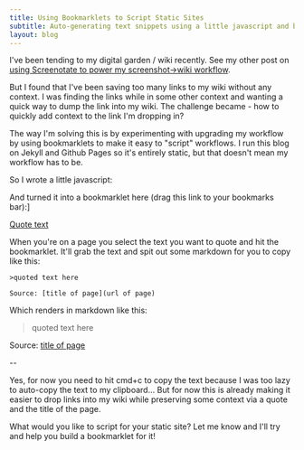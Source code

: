 ```yaml
---
title: Using Bookmarklets to Script Static Sites
subtitle: Auto-generating text snippets using a little javascript and bookmarklet magic
layout: blog
---
```


I've been tending to my digital garden / wiki recently. See my other post on [using Screenotate to power my screenshot->wiki workflow](https://tomcritchlow.com/2019/06/19/screenotate-wiki/).

But I found that I've been saving too many links to my wiki without any context. I was finding the links while in some other context and wanting a quick way to dump the link into my wiki. The challenge became - how to quickly add context to the link I'm dropping in?

The way I'm solving this is by experimenting with upgrading my workflow by using bookmarklets to make it easy to "script" workflows. I run this blog on Jekyll and Github Pages so it's entirely static, but that doesn't mean my workflow has to be.

So I wrote a little javascript:

<script src="https://gist.github.com/tomcritchlow/92ec5f069b5b9bc35cf1fbd7dcbefd1d.js"></script>

And turned it into a bookmarklet here (drag this link to your bookmarks bar):]

[Quote text](javascript:(function()%7Bfunction%20getSelectionText()%20%7Bvar%20text%20%3D%20%22%22%3Bif%20(window.getSelection)%20%7Btext%20%3D%20window.getSelection().toString()%3B%7D%20else%20if%20(document.selection%20%26%26%20document.selection.type%20!%3D%20%22Control%22)%20%7Btext%20%3D%20document.selection.createRange().text%3B%7Dreturn%20text%3B%7Dfunction%20blogquote()%20%7Bvar%20title%20%3D%20document.title%3Bvar%20url%20%3D%20document.location%3Bvar%20host%20%3D%20location.hostname%3Bvar%20quote%20%3D%20getSelectionText()%3Bvar%20mdfile%20%3D%20%22%3E%22%2Bquote%2B%22%5Cn%5Cnsource%3A%20%5B%22%2Btitle%2B%22%5D(%22%2Burl%2B%22)%22%3Bprompt(%22copy%22%2Cmdfile)%3B%7Dblogquote()%7D)())

When you're on a page you select the text you want to quote and hit the bookmarklet. It'll grab the text and spit out some markdown for you to copy like this:

```
>quoted text here

Source: [title of page](url of page)
```

Which renders in markdown like this:

>quoted text here

Source: [title of page](url)

--

Yes, for now you need to hit cmd+c to copy the text because I was too lazy to auto-copy the text to my clipboard... But for now this is already making it easier to drop links into my wiki while preserving some context via a quote and the title of the page.

What would you like to script for your static site? Let me know and I'll try and help you build a bookmarklet for it!
